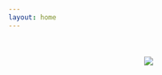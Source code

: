 ```yaml
---
layout: home
---
```


<br>
<br>
<center>
<img src="https://github.com/justinlin099/Design-Method-Website/assets/61717681/505c8598-10fc-47d3-abb4-f1e417022bc6"  style="max-width:100%; height:auto;">

</center>

